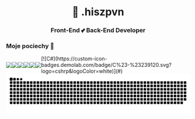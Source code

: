 <h1 align="center">🤵 .hiszpvn</h1>
<h3 align="center">Front-End 💕 Back-End Developer</h3>

<h3 align="left">Moje pociechy 👶</h3>
<div style="display: flex; align-items: center;">
  <img src="https://img.shields.io/badge/-LUA-00007C?style=flat&logo=lua&logoColor=white"/>
  <img src="https://img.shields.io/badge/-HTML5-E34F26?style=flat&logo=HTML5&logoColor=white"/>
  <img src="https://img.shields.io/badge/-CSS3-1572B6?style=flat&logo=CSS3&logoColor=white"/>
  <img src="https://img.shields.io/badge/-Axios-5A29E4?style=flat&logo=axios&logoColor=white"/>
  <img src="https://img.shields.io/badge/-JavaScript-F7DF1E?style=flat&logo=JavaScript&logoColor=black"/>
  <img src="https://img.shields.io/badge/-Node.js-026E00?style=flat&logo=nodedotjs&logoColor=white"/>
  [![C#](https://custom-icon-badges.demolab.com/badge/C%23-%23239120.svg?logo=cshrp&logoColor=white)](#)
</div>


<picture>
  <source
    media="(prefers-color-scheme: dark)"
    srcset="https://raw.githubusercontent.com/platane/snk/output/github-contribution-grid-snake-dark.svg"
  />
  <source
    media="(prefers-color-scheme: light)"
    srcset="https://raw.githubusercontent.com/platane/snk/output/github-contribution-grid-snake.svg"
  />
  <img
    alt="github contribution grid snake animation"
    src="https://raw.githubusercontent.com/platane/snk/output/github-contribution-grid-snake.svg"
  />
</picture>
